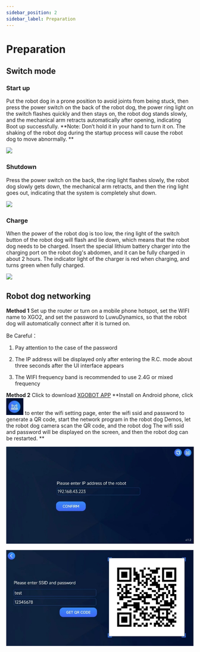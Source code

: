 ```yaml
---
sidebar_position: 2
sidebar_label: Preparation
---
```


# Preparation

## Switch mode

### Start up

Put the robot dog in a prone position to avoid joints from being stuck, then press the power switch on the back of the robot dog, the power ring light on the switch flashes quickly and then stays on, the robot dog stands slowly, and the mechanical arm retracts automatically after opening, indicating Boot up successfully. **Note: Don’t hold it in your hand to turn it on. The shaking of the robot dog during the startup process will cause the robot dog to move abnormally. **

![](./../images/cm4-xgo-inspection-01.gif)

### Shutdown

Press the power switch on the back, the ring light flashes slowly, the robot dog slowly gets down, the mechanical arm retracts, and then the ring light goes out, indicating that the system is completely shut down.

![](./../images/cm4-xgo-inspection-02.gif)

### Charge

When the power of the robot dog is too low, the ring light of the switch button of the robot dog will flash and lie down, which means that the robot dog needs to be charged. Insert the special lithium battery charger into the charging port on the robot dog's abdomen, and it can be fully charged in about 2 hours. The indicator light of the charger is red when charging, and turns green when fully charged.

![](./../images/cm4-xgo-preparation-04.gif)

## Robot dog networking

**Method 1** Set up the router or turn on a mobile phone hotspot, set the WIFI name to XGO2, and set the password to LuwuDynamics, so that the robot dog will automatically connect after it is turned on.

Be Careful：

1. Pay attention to the case of the password

2. The IP address will be displayed only after entering the R.C. mode about three seconds after the UI interface appears

3. The WIFI frequency band is recommended to use 2.4G or mixed frequency

**Method 2**  Click to download [XGOBOT APP](https://drive.google.com/drive/folders/1dKgBIZHAHC7wmxSXXiN11KBBO8YB_MlC) **Install on Android phone, click![](./../images/cm4-xgo-preparation-03.png) to enter the wifi setting page, enter the wifi ssid and password to generate a QR code, start the network program in the robot dog Demos, let the robot dog camera scan the QR code, and the robot dog The wifi ssid and password will be displayed on the screen, and then the robot dog can be restarted. **


![](./../images/cm4-xgo-preparation-01.png)

![](./../images/cm4-xgo-preparation-02.png)
